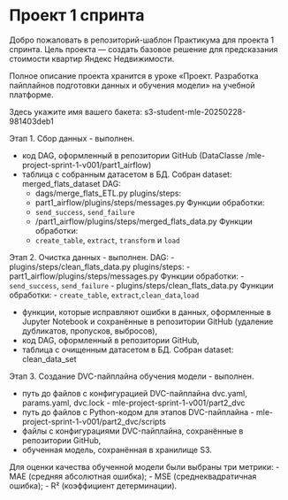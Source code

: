 # Проект 1 спринта

Добро пожаловать в репозиторий-шаблон Практикума для проекта 1 спринта. Цель проекта — создать базовое решение для предсказания стоимости квартир Яндекс Недвижимости.

Полное описание проекта хранится в уроке «Проект. Разработка пайплайнов подготовки данных и обучения модели» на учебной платформе.

Здесь укажите имя вашего бакета: s3-student-mle-20250228-981403deb1

Этап 1. Сбор данных - выполнен.
- код DAG, оформленный в репозитории GitHub (DataClasse /mle-project-sprint-1-v001/part1_airflow)
- таблица с собранным датасетом в БД. Собран dataset: merged_flats_dataset
DAG:
    - dags/merge_flats_ETL.py
plugins/steps:
    - part1_airflow/plugins/steps/messages.py
    Функции обработки:
    - `send_success`, `send_failure`
    - /part1_airflow/plugins/steps/merged_flats_data.py
    Функции обработки:
    - `create_table`, `extract`, `transform` и `load`

Этап 2. Очистка данных - выполнен.
DAG:
    - plugins/steps/clean_flats_data.py
plugins/steps:
    - part1_airflow/plugins/steps/messages.py
    Функции обработки:
    - `send_success`, `send_failure`
    - plugins/steps/clean_flats_data.py
    Функции обработки:
    - `create_table`, `extract`,`clean_data`,`load`
- функции, которые исправляют ошибки в данных, оформленные в Jupyter Notebook и сохранённые в репозитории GitHub (удаление дубликатов, пропусков, выбросов),
- код DAG, оформленный в репозитории GitHub,
- таблица с очищенным датасетом в БД. Собран dataset: clean_data_set

Этап 3. Создание DVC-пайплайна обучения модели - выполнен.
- путь до файлов с конфигурацией DVC-пайплайна dvc.yaml, params.yaml, dvc.lock - mle-project-sprint-1-v001/part2_dvc
- путь до файлов с Python-кодом для этапов DVC-пайплайна - mle-project-sprint-1-v001/part2_dvc/scripts
- файлы с конфигурациями DVC-пайплайна, сохранённые в репозитории GitHub,
- обученная модель, сохранённая в хранилище S3.

Для оценки качества обученной модели были выбраны три метрики:
    - MAE (средняя абсолютная ошибка);
    - MSE (среднеквадратичная ошибка);
    - R² (коэффициент детерминации).

